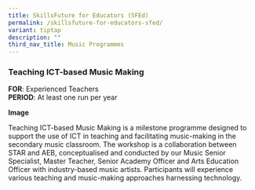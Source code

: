 ```yaml
---
title: SkillsFuture for Educators (SFEd)
permalink: /skillsfuture-for-educators-sfed/
variant: tiptap
description: ""
third_nav_title: Music Programmes
---
```

<h3>Teaching ICT-based Music Making</h3>
<p><strong>FOR</strong>: Experienced Teachers
<br><strong>PERIOD</strong>: At least one run per year</p>
<p><strong>Image</strong>
</p>
<p>Teaching ICT-based Music Making is a milestone programme designed to support
the use of ICT in teaching and facilitating music-making in the secondary
music classroom. The workshop is a collaboration between STAR and AEB,
conceptualised and conducted by our Music Senior Specialist, Master Teacher,
Senior Academy Officer and Arts Education Officer with industry-based music
artists. Participants will experience various teaching and music-making
approaches harnessing technology.</p>